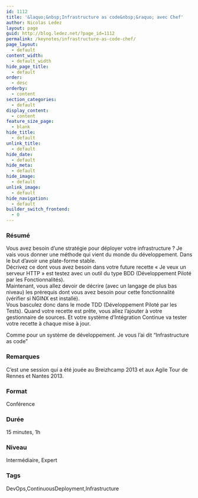 ```yaml
---
id: 1112
title: '&laquo;&nbsp;Infrastructure as code&nbsp;&raquo; avec Chef'
author: Nicolas Ledez
layout: page
guid: http://blog.ledez.net/?page_id=1112
permalink: /keynotes/infrastructure-as-code-chef/
page_layout:
  - default
content_width:
  - default_width
hide_page_title:
  - default
order:
  - desc
orderby:
  - content
section_categories:
  - default
display_content:
  - content
feature_size_page:
  - blank
hide_title:
  - default
unlink_title:
  - default
hide_date:
  - default
hide_meta:
  - default
hide_image:
  - default
unlink_image:
  - default
hide_navigation:
  - default
builder_switch_frontend:
  - 0
---
```

### Résumé

Vous avez besoin d&rsquo;une stratégie pour déployer votre infrastructure ? Je vais vous donner une méthode qui vient du monde du développement. Dans le but d&rsquo;avoir une plate-forme stable.  
Décrivez ce dont vous avez besoin dans votre future recette &laquo;&nbsp;Je veux un serveur HTTP&nbsp;&raquo; est testez avec un outil du type BDD (Développement Piloté par les Fonctionnalités).  
Maintenant, vous allez devoir de décrire (avec un langage de plus bas niveau) les prérequis dont vous avez besoin pour cette fonctionnalité (vérifier si NGINX est installé).  
Vous basculez donc dans le mode TDD (Développement Piloté par les Tests). Quand votre recette est prête, vous allez l&rsquo;ajouter à votre gestionnaire de sources. Et votre système d&rsquo;Intégration Continue va tester votre recette à chaque mise à jour.

Comme pour un système de développement. Je vous l&rsquo;ai dit “Infrastructure as code”

### Remarques

C&rsquo;est une session qui a été jouée au Breizhcamp 2013 et aux Agile Tour de Rennes et Nantes 2013.

### Format

Conférence

### Durée

15 minutes, 1h

### Niveau

Intermédiaire, Expert

### Tags

DevOps,ContinuousDeployment,Infrastructure

